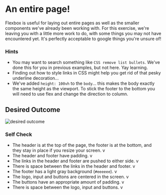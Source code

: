# An entire page!

Flexbox is useful for laying out entire pages as well as the smaller components we've already been working with. For this exercise, we're leaving you with a little more work to do, with some things you may not have encountered yet. It's perfectly acceptable to google things you're unsure of!

### Hints
- You may want to search something like `CSS remove list bullets`.  We've done this for you in previous examples, but not here. Yay learning.
- Finding out how to style links in CSS might help you get rid of that pesky underline decoration...
- We've added `height: 100vh` to the `body`... this makes the body exactly the same height as the viewport. To stick the footer to the bottom you will need to use flex and change the direction to column.

## Desired Outcome
![desired outcome](./desired-outcome.png)

### Self Check

- The header is at the top of the page, the footer is at the bottom, and they stay in place if you resize your screen. v
- The header and footer have padding. v
- The links in the header and footer are pushed to either side. v
- There is space between the links in the header and footer. v
- The footer has a light gray background (`#eeeeee`). v
- The logo, input and buttons are centered in the screen. v
- The buttons have an appropriate amount of padding. v
- There is space between the logo, input and buttons. v
